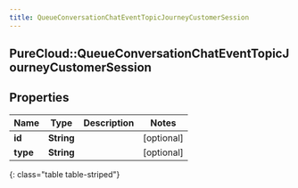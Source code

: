 ```yaml
---
title: QueueConversationChatEventTopicJourneyCustomerSession
---
```

## PureCloud::QueueConversationChatEventTopicJourneyCustomerSession

## Properties

|Name | Type | Description | Notes|
|------------ | ------------- | ------------- | -------------|
| **id** | **String** |  | [optional] |
| **type** | **String** |  | [optional] |
{: class="table table-striped"}


